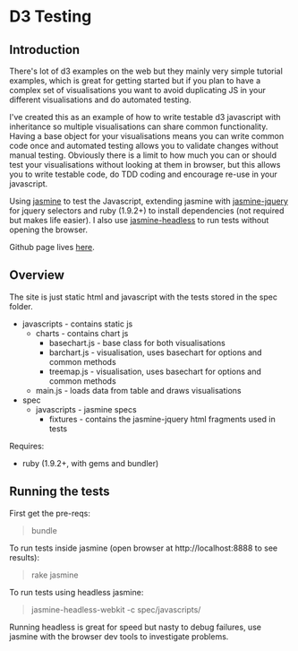 # D3 Testing

## Introduction

There's lot of d3 examples on the web but they mainly very simple tutorial examples, which is great for getting started but if you plan to have a complex set of visualisations you want to avoid duplicating JS in your different visualisations and do automated testing.

I've created this as an example of how to write testable d3 javascript with inheritance so multiple visualisations can share common functionality. Having a base object for your visualisations means you can write common code once and automated testing allows you to validate changes without manual testing. Obviously there is a limit to how much you can or should test your visualisations without looking at them in browser, but this allows you to write testable code, do TDD coding and encourage re-use in your javascript.

Using [jasmine](http://pivotal.github.io/jasmine/) to test the Javascript, extending jasmine with [jasmine-jquery](https://github.com/velesin/jasmine-jquery) for jquery selectors and ruby (1.9.2+) to install dependencies (not required but makes life easier). I also use [jasmine-headless](http://johnbintz.github.io/jasmine-headless-webkit/) to run tests without opening the browser.

Github page lives [here](http://stevenalexander.github.io/d3-testing/).

## Overview

The site is just static html and javascript with the tests stored in the spec folder.

- javascripts - contains static js
    - charts - contains chart js
        - basechart.js - base class for both visualisations
        - barchart.js - visualisation, uses basechart for options and common methods
        - treemap.js - visualisation, uses basechart for options and common methods
    - main.js - loads data from table and draws visualisations
- spec
    - javascripts - jasmine specs
        - fixtures - contains the jasmine-jquery html fragments used in tests

Requires:
- ruby (1.9.2+, with gems and bundler)

## Running the tests

First get the pre-reqs:
> bundle

To run tests inside jasmine (open browser at http://localhost:8888 to see results):
> rake jasmine

To run tests using headless jasmine:
> jasmine-headless-webkit -c spec/javascripts/

Running headless is great for speed but nasty to debug failures, use jasmine with the browser dev tools to investigate problems.